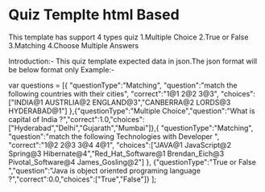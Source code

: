 # Quiz Templte html Based
This template has support 4 types quiz 
1.Multiple Choice 
2.True or False
3.Matching
4.Choose Multiple Answers 

Introduction:-
This quiz template expected data in json.The json format will be below format only
Example:-

var questions = [{
  "questionType":"Matching",
  "question":"match the following countries with their cities",
  "correct":"1@1 2@2 3@3",
  "choices":["INDIA@1 AUSTRLIA@2 ENGLAND@3","CANBERRA@2 LORDS@3 HYDERABAD@1"]
  },{"questionType":"Multiple Choice","question":"What is capital of India ?","correct":1.0,"choices":["Hyderabad","Delhi","Gujarath","Mumbai"]},{
  "questionType":"Matching",
  "question":"match the following Technologies with Developer ",
  "correct":"1@2 2@3 3@4 4@1",
  "choices":["JAVA@1 JavaScript@2 Spring@3 Hibernate@4","Red_Hat_Software@1 Brendan_Eich@3 Pivotal_Software@4 James_Gosling@2"]
},
{"questionType":"True or False ","question":"Java is object oriented programing language ?","correct":0.0,"choices":["True","False"]}
];
